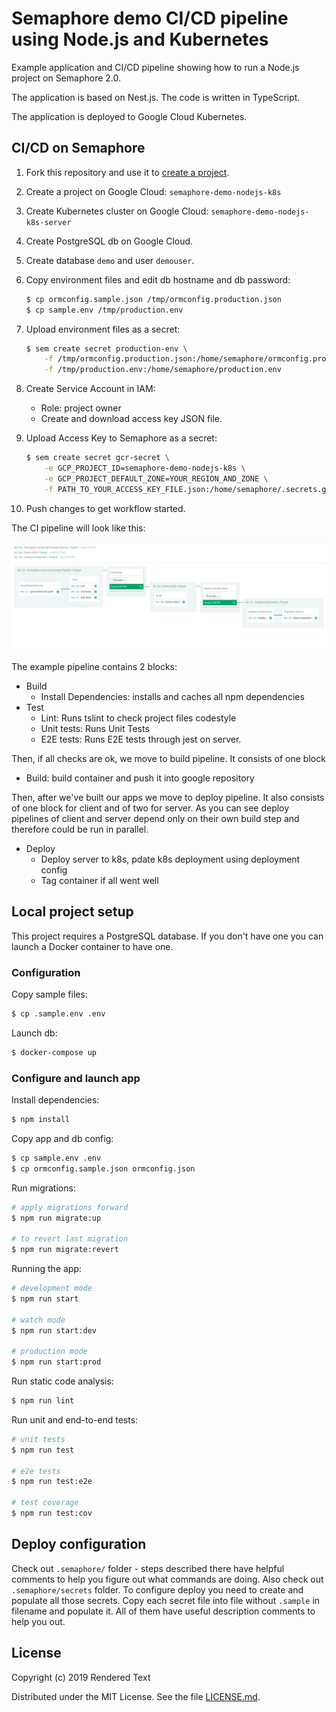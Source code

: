 # Semaphore demo CI/CD pipeline using Node.js and Kubernetes

Example application and CI/CD pipeline showing how to run a Node.js project
on Semaphore 2.0. 

The application is based on Nest.js. The code is written in TypeScript.

The application is deployed to Google Cloud Kubernetes.

## CI/CD on Semaphore

1. Fork this repository and use it to 
[create a project](https://docs.semaphoreci.com/article/63-your-first-project).
2. Create a project on Google Cloud: `semaphore-demo-nodejs-k8s`
3. Create Kubernetes cluster on Google Cloud: `semaphore-demo-nodejs-k8s-server`
4. Create PostgreSQL db on Google Cloud.
5. Create database `demo` and user `demouser`.
6. Copy environment files and edit db hostname and db password:
    ```bash
    $ cp ormconfig.sample.json /tmp/ormconfig.production.json
    $ cp sample.env /tmp/production.env
    ```
7. Upload environment files as a secret:

    ```bash
    $ sem create secret production-env \
        -f /tmp/ormconfig.production.json:/home/semaphore/ormconfig.production.json \
        -f /tmp/production.env:/home/semaphore/production.env
    ```

8. Create Service Account in IAM:
    - Role: project owner
    - Create and download access key JSON file.
9. Upload Access Key to Semaphore as a secret:
    ```bash
    $ sem create secret gcr-secret \
        -e GCP_PROJECT_ID=semaphore-demo-nodejs-k8s \
        -e GCP_PROJECT_DEFAULT_ZONE=YOUR_REGION_AND_ZONE \
        -f PATH_TO_YOUR_ACCESS_KEY_FILE.json:/home/semaphore/.secrets.gcp.json 
    ```
10. Push changes to get workflow started.

The CI pipeline will look like this:

![CI pipeline on Semaphore](.semaphore/pipeline.png)

The example pipeline contains 2 blocks:

- Build
    - Install Dependencies: installs and caches all npm dependencies
- Test
    - Lint: Runs tslint to check project files codestyle
    - Unit tests: Runs Unit Tests
    - E2E tests: Runs E2E tests through jest on server.

Then, if all checks are ok, we move to build pipeline. It consists of one block

 - Build: build container and push it into google repository

Then, after we've built our apps we move to deploy pipeline.
It  also consists of one block for client and of two for server.
As you can see deploy pipelines of client and server depend only on their own build step
and therefore could be run in parallel.

 - Deploy
    - Deploy server to k8s, pdate k8s deployment using deployment config
    - Tag container if all went well

## Local project setup

This project requires a PostgreSQL database. If you don't have one you can
launch a Docker container to have one.

### Configuration

Copy sample files:

```bash
$ cp .sample.env .env
```

Launch db:

```bash
$ docker-compose up
```

### Configure and launch app

Install dependencies:

```bash
$ npm install
```

Copy app and db config:

```bash
$ cp sample.env .env
$ cp ormconfig.sample.json ormconfig.json
```

Run migrations:

```bash
# apply migrations forward
$ npm run migrate:up

# to revert last migration
$ npm run migrate:revert
```

Running the app:

```bash
# development mode
$ npm run start

# watch mode
$ npm run start:dev

# production mode
$ npm run start:prod
```

Run static code analysis:

```bash
$ npm run lint
```

Run unit and end-to-end tests:

```bash
# unit tests
$ npm run test

# e2e tests
$ npm run test:e2e

# test coverage
$ npm run test:cov
```

## Deploy configuration

Check out `.semaphore/` folder - steps described there have helpful comments to help you figure out what commands are doing.
Also check out `.semaphore/secrets` folder. To configure deploy you need to create and populate all those secrets.
Copy each secret file into file without `.sample` in filename and populate it. All of them have useful description comments to help you out.

## License

Copyright (c) 2019 Rendered Text

Distributed under the MIT License. See the file [LICENSE.md](./LICENSE.md).
